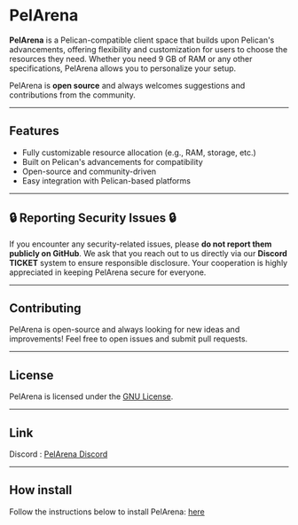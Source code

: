 # PelArena

**PelArena** is a Pelican-compatible client space that builds upon Pelican's advancements, offering flexibility and customization for users to choose the resources they need. Whether you need 9 GB of RAM or any other specifications, PelArena allows you to personalize your setup. 

PelArena is **open source** and always welcomes suggestions and contributions from the community.

---

## Features
- Fully customizable resource allocation (e.g., RAM, storage, etc.)
- Built on Pelican's advancements for compatibility
- Open-source and community-driven
- Easy integration with Pelican-based platforms

---

## 🔒 Reporting Security Issues 🔒

If you encounter any security-related issues, please **do not report them publicly on GitHub**. We ask that you reach out to us directly via our **Discord TICKET** system to ensure responsible disclosure. Your cooperation is highly appreciated in keeping PelArena secure for everyone.

---

## Contributing

PelArena is open-source and always looking for new ideas and improvements! Feel free to open issues and submit pull requests.

---

## License

PelArena is licensed under the [GNU License](LICENSE).

---

## Link

Discord : [PelArena Discord](https://discord.gg/H3nt6Akea9)

---

## How install

Follow the instructions below to install PelArena: [here](https://pelarena.gitbook.io/pelarena)

